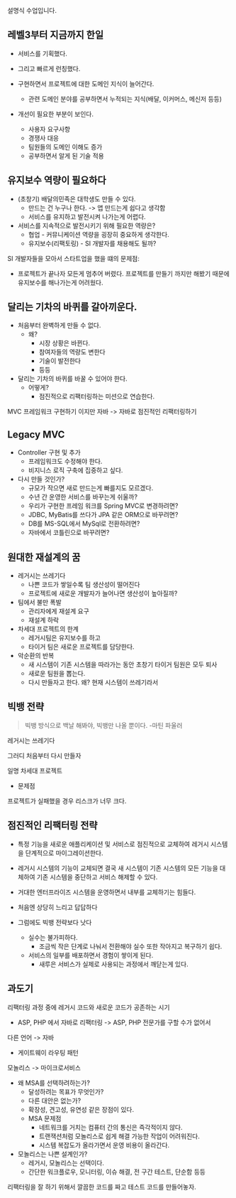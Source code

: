 설명식 수업입니다.

## 레벨3부터 지금까지 한일

- 서비스를 기획했다.
- 그리고 빠르게 런칭했다.
- 구현하면서 프로젝트에 대한 도메인 지식이 늘어간다.
  - 관련 도메인 분야를 공부하면서 누적되는 지식(배달, 이커머스, 메신저 등등)

- 개선이 필요한 부분이 보인다.
  - 사용자 요구사항
  - 경쟁사 대응
  - 팀원들의 도메인 이해도 증가
  - 공부하면서 알게 된 기술 적용



## 유지보수 역량이 필요하다

- (초창기) 배달의민족은 대학생도 만들 수 있다.
  - 만드는 건 누구나 한다. -> 앱 만드는게 쉽다고 생각함
  - 서비스를 유지하고 발전시켜 나가는게 어렵다.
- 서비스를 지속적으로 발전시키기 위해 필요한 역량은?
  - 협업 - 커뮤니케이션 역량을 굉장히 중요하게 생각한다.
  - 유지보수(리팩토링) - SI 개발자를 채용해도 될까?



SI 개발자들을 모아서 스타트업을 했을 떄의 문제점:

- 프로젝트가 끝나자 모든게 멈추어 버렸다. 프로젝트를 만들기 까지만 해봤기 때문에 유지보수를 해나가는게 어려웠다.



## 달리는 기차의 바퀴를 갈아끼운다.

- 처음부터 완벽하게 만들 수 없다.
  - 왜?
    - 시장 상황은 바뀐다.
    - 참여자들의 역량도 변한다
    - 기술이 발전한다
    - 등등
- 달리는 기차의 바퀴를 바꿀 수 있어야 한다.
  - 어떻게?
    - 점진적으로 리팩터링하는 미션으로 연습한다.



MVC 프레임워크 구현하기 이지만 자바 -> 자바로 점진적인 리팩터링하기



## Legacy MVC

- Controller 구현 및 추가
  - 프레임워크도 수정해야 한다.
  - 비지니스 로직 구축에 집중하고 싶다.
- 다시 만들 것인가?
  - 규모가 작으면 새로 만드는게 빠를지도 모르겠다.
  - 수년 간 운영한 서비스를 바꾸는게 쉬울까?
  - 우리가 구현한  프레임 워크를 Spring MVC로 변경하려면?
  - JDBC, MyBatis를 쓰다가 JPA 같은 ORM으로 바꾸려면?
  - DB를 MS-SQL에서 MySql로 전환하려면?
  - 자바에서 코틀린으로 바꾸려면?



## 원대한 재설계의 꿈

- 레거시는 쓰레기다
  - 나쁜 코드가 쌓일수록 팀 생산성이 떨어진다
  - 프로젝트에 새로운 개발자가 늘어나면 생산성이 높아질까?
- 팀에서 불만 폭발
  - 관리자에게 재설계 요구
  - 재설계 하락
- 차세대 프로젝트의 한계
  - 레거시팀은 유지보수를 하고
  - 타이거 팀은 새로운 프로젝트를 담당한다.
- 악순환의 반복
  - 새 시스템이 기존 시스템을 따라가는 동안 초창기 타이거 팀원은 모두 퇴사
  - 새로운 팀원을 뽑는다.
  - 다시 만들자고 한다. 왜? 현재 시스템이 쓰레기라서



## 빅뱅 전략

>  빅뱅 방식으로 백날 해봐야, 빅뱅만 나올 뿐이다. -마틴 파울러

레거시는 쓰레기다

그러디 처음부터 다시 만들자

일명 차세대 프로젝트

- 문제점

프로젝트가 실패했을 경우 리스크가 너무 크다.



## 점진적인 리팩터링 전략

- 특정 기능을 새로운 애플리케이션 및 서비스로 점진적으로 교체하여 레거시 시스템을 단계적으로 마이그레이션한다.
- 레거시 시스템의 기능이 교체되면 결국 새 시스템이 기존 시스템의 모든 기능을 대체하여 기존 시스템을 중단하고 서비스 해제할 수 있다.



- 거대한 엔터프라이즈 시스템을 운영하면서 내부를 교체하기는 힘들다.
- 처음엔 상당히 느리고 답답하다
- 그럼에도 빅뱅 전략보다 낫다
  - 실수는 불가피하다.
    - 조금씩 작은 단계로 나눠서 전환해야 실수 또한 작아지고 복구하기 쉽다.
  - 서비스의 일부를 배포하면서 경험이 쌓이게 된다.
    - 새루은 서비스가 실제로 사용되는 과정에서 깨닫는게 있다.



## 과도기

리팩터링 과정 중에 레거시 코드와 새로운 코드가 공존하는 시기

- ASP, PHP 에서 자바로 리팩터링 -> ASP, PHP 전문가를 구할 수가 없어서



다른 언어 -> 자바

- 게이트웨이 라우팅 패턴



모놀리스 -> 마이크로서비스

- 왜 MSA를 선택하려하는가?
  - 달성하려는 목표가 무엇인가?
  - 다른 대안은 없는가?
  - 확장성, 견고성, 유연성 같은 장점이 있다.
  - MSA 문제점
    - 네트워크를 거치는 컴퓨터 간의 통신은 즉각적이지 않다.
    - 트랜잭션처럼 모놀리스로 쉽게 해결 가능한 작업이 어려워진다.
    - 시스템 복잡도가 올라가면서 운영 비용이 올라간다.
- 모놀리스는 나쁜 설계인가?
  - 레거시, 모놀리스는 선택이다.
  - 간단한 워크플로우, 모니터링, 이슈 해결, 전 구간 테스트, 단순함 등등



리팩터링을 잘 하기 위해서 깔끔한 코드를 짜고 테스트 코드를 만들어놓자.







